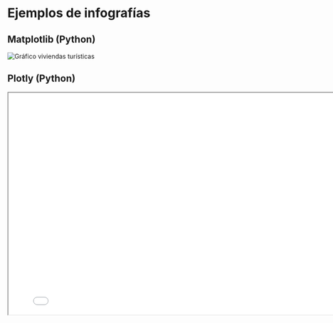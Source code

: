 # Ejemplos de infografías

## Matplotlib (Python)

![Gráfico viviendas turísticas](graficos/viviendasturisticas1322prueba.svg)

## Plotly (Python)

<iframe src="graficos/prueba-grafico-plotly.html" height="500" width="800"></iframe>

